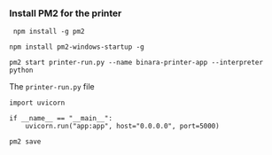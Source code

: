

### Install PM2 for the printer
` npm install -g pm2`

`npm install pm2-windows-startup -g`

`pm2 start printer-run.py --name binara-printer-app --interpreter python`

 The `printer-run.py` file

```{python}
import uvicorn

if __name__ == "__main__":
	uvicorn.run("app:app", host="0.0.0.0", port=5000)
```

`pm2 save`
